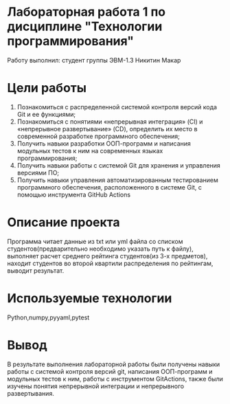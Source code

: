 # Лабораторная работа 1 по дисциплине "Технологии программирования"

Работу выполнил: студент группы ЭВМ-1.3 Никитин Макар

# Цели работы
1. Познакомиться c распределенной системой контроля версий кода Git и ее функциями;
2. Познакомиться с понятиями «непрерывная интеграция» (CI) и «непрерывное развертывание»
(CD), определить их место в современной разработке программного обеспечения;
3. Получить навыки разработки ООП-программ и написания модульных тестов к ним на
современных языках программирования;
4. Получить навыки работы с системой Git для хранения и управления версиями ПО;
5. Получить навыки управления автоматизированным тестированием программного обеспечения,
расположенного в системе Git, с помощью инструмента GitHub Actions

# Описание проекта 
Программа читает данные из txt или yml файла со списком студентов(предварительно необходимо указать путь к файлу),
выполняет расчет среднего рейтинга студентов(из 3-х предметов), находит студентов во второй квартили распределения по рейтингам,
выводит результат.

# Используемые технологии
Python,numpy,pyyaml,pytest

# Вывод 
В результате выполнения лабораторной работы были получены навыки работы с системой контроля версий git, написания ООП-программ и модульных тестов к ним, работы с инструментом GitActions, также были изучены понятия непрерывной интеграции и непрерывного развертывания.